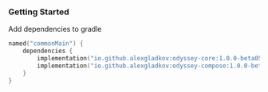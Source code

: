 ### Getting Started
Add dependencies to gradle

```kotlin
named("commonMain") {
    dependencies {
        implementation("io.github.alexgladkov:odyssey-core:1.0.0-beta05") // For core classes
        implementation("io.github.alexgladkov:odyssey-compose:1.0.0-beta05") // For compose extensions
    }
}
```